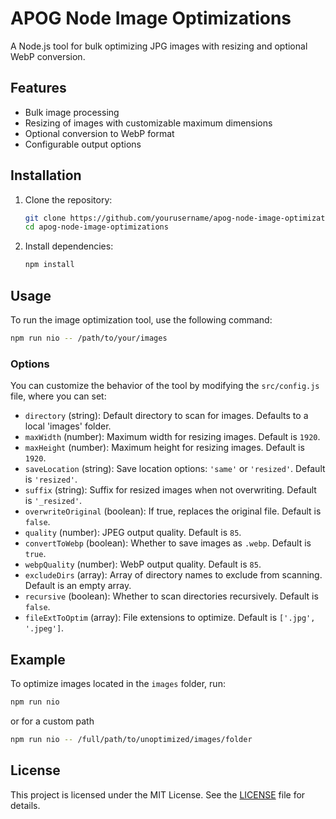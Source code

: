 # APOG Node Image Optimizations

A Node.js tool for bulk optimizing JPG images with resizing and optional WebP conversion.

## Features

- Bulk image processing
- Resizing of images with customizable maximum dimensions
- Optional conversion to WebP format
- Configurable output options

## Installation

1. Clone the repository:
   ```bash
   git clone https://github.com/yourusername/apog-node-image-optimizations.git
   cd apog-node-image-optimizations
   ```

2. Install dependencies:
   ```bash
   npm install
   ```

## Usage

To run the image optimization tool, use the following command:

```bash
npm run nio -- /path/to/your/images
```

### Options

You can customize the behavior of the tool by modifying the `src/config.js` file, where you can set:

- `directory` (string): Default directory to scan for images. Defaults to a local 'images' folder.
- `maxWidth` (number): Maximum width for resizing images. Default is `1920`.
- `maxHeight` (number): Maximum height for resizing images. Default is `1920`.
- `saveLocation` (string): Save location options: `'same'` or `'resized'`. Default is `'resized'`.
- `suffix` (string): Suffix for resized images when not overwriting. Default is `'_resized'`.
- `overwriteOriginal` (boolean): If true, replaces the original file. Default is `false`.
- `quality` (number): JPEG output quality. Default is `85`.
- `convertToWebp` (boolean): Whether to save images as `.webp`. Default is `true`.
- `webpQuality` (number): WebP output quality. Default is `85`.
- `excludeDirs` (array): Array of directory names to exclude from scanning. Default is an empty array.
- `recursive` (boolean): Whether to scan directories recursively. Default is `false`.
- `fileExtToOptim` (array): File extensions to optimize. Default is `['.jpg', '.jpeg']`.

## Example

To optimize images located in the `images` folder, run:

```bash
npm run nio
```

or for a custom path

```bash
npm run nio -- /full/path/to/unoptimized/images/folder
```

## License

This project is licensed under the MIT License. See the [LICENSE](LICENSE) file for details.
